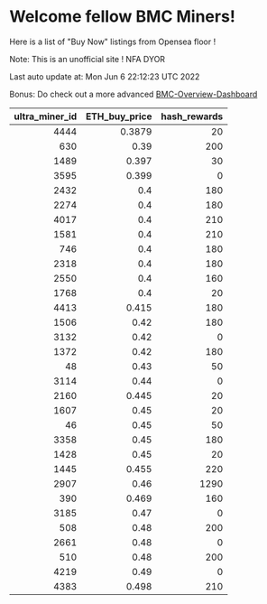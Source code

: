 # Welcome fellow BMC Miners!
Here is a list of "Buy Now" listings from Opensea floor !

Note: This is an unofficial site ! NFA DYOR

Last auto update at: Mon Jun  6 22:12:23 UTC 2022

Bonus: Do check out a more advanced [BMC-Overview-Dashboard](https://dune.com/defifunk/BMC-Overview-Dashboard)


|   ultra_miner_id |   ETH_buy_price |   hash_rewards |
|-----------------:|----------------:|---------------:|
|             4444 |          0.3879 |             20 |
|              630 |          0.39   |            200 |
|             1489 |          0.397  |             30 |
|             3595 |          0.399  |              0 |
|             2432 |          0.4    |            180 |
|             2274 |          0.4    |            180 |
|             4017 |          0.4    |            210 |
|             1581 |          0.4    |            210 |
|              746 |          0.4    |            180 |
|             2318 |          0.4    |            180 |
|             2550 |          0.4    |            160 |
|             1768 |          0.4    |             20 |
|             4413 |          0.415  |            180 |
|             1506 |          0.42   |            180 |
|             3132 |          0.42   |              0 |
|             1372 |          0.42   |            180 |
|               48 |          0.43   |             50 |
|             3114 |          0.44   |              0 |
|             2160 |          0.445  |             20 |
|             1607 |          0.45   |             20 |
|               46 |          0.45   |             50 |
|             3358 |          0.45   |            180 |
|             1428 |          0.45   |             20 |
|             1445 |          0.455  |            220 |
|             2907 |          0.46   |           1290 |
|              390 |          0.469  |            160 |
|             3185 |          0.47   |              0 |
|              508 |          0.48   |            200 |
|             2661 |          0.48   |              0 |
|              510 |          0.48   |            200 |
|             4219 |          0.49   |              0 |
|             4383 |          0.498  |            210 |